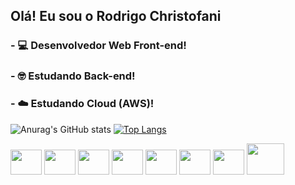 ## Olá! Eu sou o Rodrigo Christofani


### - 💻  Desenvolvedor Web Front-end!
### - 🤓  Estudando Back-end!
### - ☁️   Estudando Cloud (AWS)!

![Anurag's GitHub stats](https://github-readme-stats.vercel.app/api?username=Christofani&show_icons=true&theme=dark)
[![Top Langs](https://github-readme-stats.vercel.app/api/top-langs/?username=Christofani&layout=donut)](https://github.com/anuraghazra/github-readme-stats)

<div>
    <img width="50" height="40" src="https://cdn.jsdelivr.net/gh/devicons/devicon/icons/linux/linux-original.svg"  />
    <img width="50" height="40" src="https://cdn.jsdelivr.net/gh/devicons/devicon/icons/javascript/javascript-original.svg" />
    <img  width="50" height="40" src="https://cdn.jsdelivr.net/gh/devicons/devicon/icons/typescript/typescript-original.svg" />
    <img width="50" height="40" src="https://cdn.jsdelivr.net/gh/devicons/devicon/icons/html5/html5-original.svg" />
    <img width="50" height="40" src="https://cdn.jsdelivr.net/gh/devicons/devicon/icons/css3/css3-original.svg" />
    <img width="50" height="40" src="https://cdn.jsdelivr.net/gh/devicons/devicon/icons/react/react-original.svg" />
    <img width="50" height="40" src="https://cdn.jsdelivr.net/gh/devicons/devicon/icons/redux/redux-original.svg" />
    <img width="60" height="50" src="https://cdn.jsdelivr.net/gh/devicons/devicon/icons/docker/docker-plain.svg" />
          
          
  </div>
  
##
  <div>
    <a href="https://www.linkedin.com/in/devchristofani/" target="_blank"><img src="https://img.shields.io/badge/LinkedIn-0077B5?style=for-the-badge&logo=linkedin&logoColor=white"  alt=""></a>
    <a href="mailto:christofanir@gmail.com"><img src="https://img.shields.io/badge/Gmail-D14836?style=for-the-badge&logo=gmail&logoColor=white" alt=""></a>
    <a href="https://wa.me/qr/R3VMFLWR5OSPB1"><img src="https://img.shields.io/badge/WhatsApp-25D366?style=for-the-badge&logo=whatsapp&logoColor=white" alt=""></a>
  </div>
